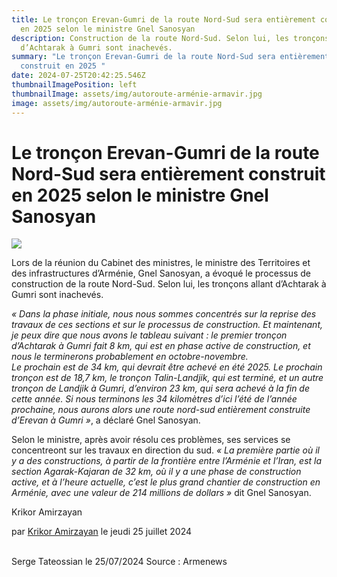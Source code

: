 ```yaml
---
title: Le tronçon Erevan-Gumri de la route Nord-Sud sera entièrement construit
  en 2025 selon le ministre Gnel Sanosyan
description: Construction de la route Nord-Sud. Selon lui, les tronçons allant
  d’Achtarak à Gumri sont inachevés.
summary: "Le tronçon Erevan-Gumri de la route Nord-Sud sera entièrement
  construit en 2025 "
date: 2024-07-25T20:42:25.546Z
thumbnailImagePosition: left
thumbnailImage: assets/img/autoroute-arménie-armavir.jpg
image: assets/img/autoroute-arménie-armavir.jpg
---
```

<!--StartFragment-->

# Le tronçon Erevan-Gumri de la route Nord-Sud sera entièrement construit en 2025 selon le ministre Gnel Sanosyan

![](https://www.armenews.com/IMG/arton118095.jpg)

Lors de la réunion du Cabinet des ministres, le ministre des Territoires et des infrastructures d’Arménie, Gnel Sanosyan, a évoqué le processus de construction de la route Nord-Sud. Selon lui, les tronçons allant d’Achtarak à Gumri sont inachevés.

*« Dans la phase initiale, nous nous sommes concentrés sur la reprise des travaux de ces sections et sur le processus de construction. Et maintenant, je peux dire que nous avons le tableau suivant : le premier tronçon d’Achtarak à Gumri fait 8 km, qui est en phase active de construction, et nous le terminerons probablement en octobre-novembre.\
Le prochain est de 34 km, qui devrait être achevé en été 2025. Le prochain tronçon est de 18,7 km, le tronçon Talin-Landjik, qui est terminé, et un autre tronçon de Landjik à Gumri, d’environ 23 km, qui sera achevé à la fin de cette année. Si nous terminons les 34 kilomètres d’ici l’été de l’année prochaine, nous aurons alors une route nord-sud entièrement construite d’Erevan à Gumri »*, a déclaré Gnel Sanosyan.

Selon le ministre, après avoir résolu ces problèmes, ses services se concentreont sur les travaux en direction du sud. *« La première partie où il y a des constructions, à partir de la frontière entre l’Arménie et l’Iran, est la section Agarak-Kajaran de 32 km, où il y a une phase de construction active, et à l’heure actuelle, c’est le plus grand chantier de construction en Arménie, avec une valeur de 214 millions de dollars »* dit Gnel Sanosyan.

Krikor Amirzayan

par [Krikor Amirzayan](https://www.armenews.com/spip.php?page=auteur&id_auteur=33) le jeudi 25 juillet 2024

\
S﻿erge Tateossian le 25/07/2024   Source : Armenews